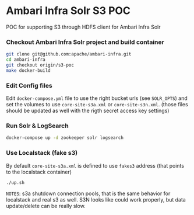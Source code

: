 # Ambari Infra Solr S3 POC
POC for supporting S3 through HDFS client for Ambari Infra Solr

### Checkout Ambari Infra Solr project and build container
```bash
git clone git@github.com:apache/ambari-infra.git
cd ambari-infra
git checkout origin/s3-poc
make docker-build
```
### Edit Config files

Edit `docker-compose.yml` file to use the right bucket urls (see `SOLR_OPTS`) and set the volumes to use `core-site-s3a.xml` or `core-site-s3n.xml`. (those files should be updated as well with the rigth secret access key settings)

### Run Solr & LogSearch

```bash
docker-compose up -d zookeeper solr logsearch
```

### Use Localstack (fake s3)

By default `core-site-s3a.xml` is defined to use `fakes3` address (that points to the localstack container)
```bash
./up.sh
```

`NOTES`: s3a shutdown connection pools, that is the same behavior for localstack and real s3 as well. S3N looks like could work properly, but data update/delete can be really slow.
